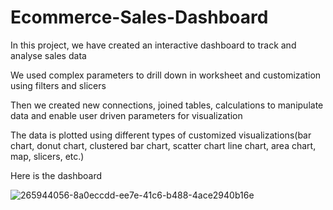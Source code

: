 # Ecommerce-Sales-Dashboard
In this project, we have created an interactive dashboard to track and analyse sales data

We used complex parameters to drill down in worksheet and customization using filters and slicers

Then we created new connections, joined tables, calculations to manipulate data and enable user driven parameters for visualization

The data is plotted using different types of customized visualizations(bar chart, donut chart, clustered bar chart, scatter chart line chart, area chart, map, slicers, etc.)

Here is the dashboard 

![265944056-8a0eccdd-ee7e-41c6-b488-4ace2940b16e](https://github.com/user-attachments/assets/d4ec5168-28db-427c-bf83-eb6f5066f278)
